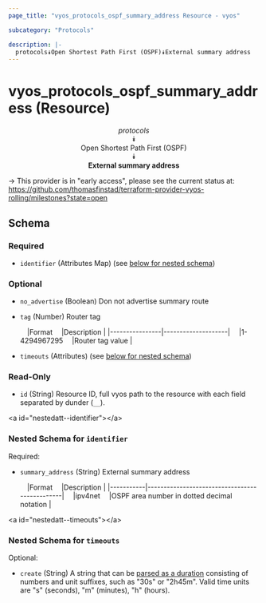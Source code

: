 ```yaml
---
page_title: "vyos_protocols_ospf_summary_address Resource - vyos"

subcategory: "Protocols"

description: |- 
  protocols⯯Open Shortest Path First (OSPF)⯯External summary address
---
```


# vyos_protocols_ospf_summary_address (Resource)
<center>

*protocols*  
⯯  
Open Shortest Path First (OSPF)  
⯯  
**External summary address**


</center>

-> This provider is in "early access", please see the current status at: https://github.com/thomasfinstad/terraform-provider-vyos-rolling/milestones?state=open

## Schema

### Required

- `identifier` (Attributes Map) (see [below for nested schema](#nestedatt--identifier))

### Optional

- `no_advertise` (Boolean) Don not advertise summary route
- `tag` (Number) Router tag

    &emsp;|Format        &emsp;|Description       |
    |----------------|--------------------|
    &emsp;|1-4294967295  &emsp;|Router tag value  |
- `timeouts` (Attributes) (see [below for nested schema](#nestedatt--timeouts))

### Read-Only

- `id` (String) Resource ID, full vyos path to the resource with each field separated by dunder (`__`).

&lt;a id=&#34;nestedatt--identifier&#34;&gt;&lt;/a&gt;
### Nested Schema for `identifier`

Required:

- `summary_address` (String) External summary address

    &emsp;|Format   &emsp;|Description                                  |
    |-----------|-----------------------------------------------|
    &emsp;|ipv4net  &emsp;|OSPF area number in dotted decimal notation  |


&lt;a id=&#34;nestedatt--timeouts&#34;&gt;&lt;/a&gt;
### Nested Schema for `timeouts`

Optional:

- `create` (String) A string that can be [parsed as a duration](https://pkg.go.dev/time#ParseDuration) consisting of numbers and unit suffixes, such as &#34;30s&#34; or &#34;2h45m&#34;. Valid time units are &#34;s&#34; (seconds), &#34;m&#34; (minutes), &#34;h&#34; (hours).  
